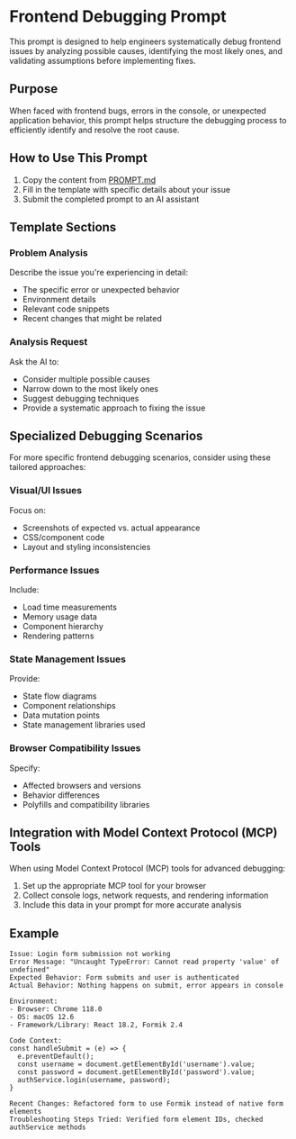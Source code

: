 # Frontend Debugging Prompt

This prompt is designed to help engineers systematically debug frontend issues by analyzing possible causes, identifying the most likely ones, and validating assumptions before implementing fixes.

## Purpose

When faced with frontend bugs, errors in the console, or unexpected application behavior, this prompt helps structure the debugging process to efficiently identify and resolve the root cause.

## How to Use This Prompt

1. Copy the content from [PROMPT.md](./PROMPT.md)
2. Fill in the template with specific details about your issue
3. Submit the completed prompt to an AI assistant

## Template Sections

### Problem Analysis
Describe the issue you're experiencing in detail:
- The specific error or unexpected behavior
- Environment details
- Relevant code snippets
- Recent changes that might be related

### Analysis Request
Ask the AI to:
- Consider multiple possible causes
- Narrow down to the most likely ones
- Suggest debugging techniques
- Provide a systematic approach to fixing the issue

## Specialized Debugging Scenarios

For more specific frontend debugging scenarios, consider using these tailored approaches:

### Visual/UI Issues
Focus on:
- Screenshots of expected vs. actual appearance
- CSS/component code
- Layout and styling inconsistencies

### Performance Issues
Include:
- Load time measurements
- Memory usage data
- Component hierarchy
- Rendering patterns

### State Management Issues
Provide:
- State flow diagrams
- Component relationships
- Data mutation points
- State management libraries used

### Browser Compatibility Issues
Specify:
- Affected browsers and versions
- Behavior differences
- Polyfills and compatibility libraries

## Integration with Model Context Protocol (MCP) Tools

When using Model Context Protocol (MCP) tools for advanced debugging:
1. Set up the appropriate MCP tool for your browser
2. Collect console logs, network requests, and rendering information
3. Include this data in your prompt for more accurate analysis

## Example

```
Issue: Login form submission not working
Error Message: "Uncaught TypeError: Cannot read property 'value' of undefined"
Expected Behavior: Form submits and user is authenticated
Actual Behavior: Nothing happens on submit, error appears in console

Environment:
- Browser: Chrome 118.0
- OS: macOS 12.6
- Framework/Library: React 18.2, Formik 2.4

Code Context:
const handleSubmit = (e) => {
  e.preventDefault();
  const username = document.getElementById('username').value;
  const password = document.getElementById('password').value;
  authService.login(username, password);
}

Recent Changes: Refactored form to use Formik instead of native form elements
Troubleshooting Steps Tried: Verified form element IDs, checked authService methods
```